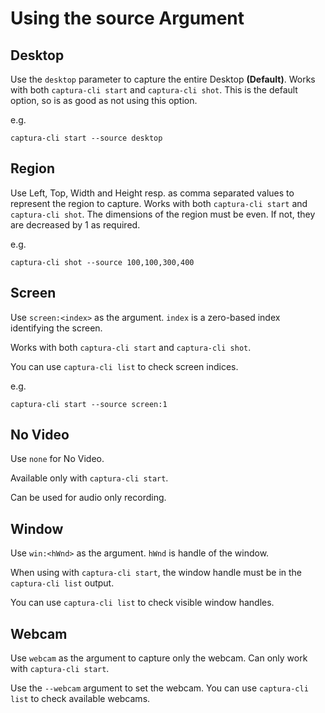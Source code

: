 # Using the source Argument

## Desktop
Use the `desktop` parameter to capture the entire Desktop **(Default)**.
Works with both `captura-cli start` and `captura-cli shot`.
This is the default option, so is as good as not using this option.

e.g.

```
captura-cli start --source desktop
```

## Region
Use Left, Top, Width and Height resp. as comma separated values to represent the region to capture.
Works with both `captura-cli start` and `captura-cli shot`.
The dimensions of the region must be even. If not, they are decreased by 1 as required.

e.g.

```
captura-cli shot --source 100,100,300,400
```

## Screen
Use `screen:<index>` as the argument. `index` is a zero-based index identifying the screen.

Works with both `captura-cli start` and `captura-cli shot`.

You can use `captura-cli list` to check screen indices.

e.g.

```
captura-cli start --source screen:1
```

## No Video
Use `none` for No Video.

Available only with `captura-cli start`.

Can be used for audio only recording.


## Window
Use `win:<hWnd>` as the argument. `hWnd` is handle of the window.

When using with `captura-cli start`, the window handle must be in the `captura-cli list` output.

You can use `captura-cli list` to check visible window handles.

## Webcam
Use `webcam` as the argument to capture only the webcam.
Can only work with `captura-cli start`.

Use the `--webcam` argument to set the webcam.
You can use `captura-cli list` to check available webcams.